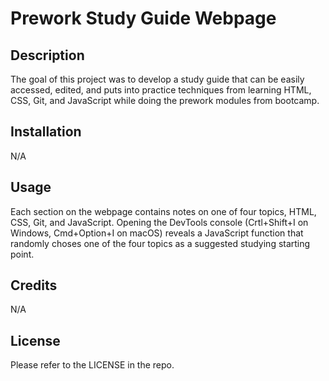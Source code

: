 # Prework Study Guide Webpage

## Description

The goal of this project was to develop a study guide that can be easily accessed, edited, and puts into practice techniques from learning HTML, CSS, Git, and JavaScript while doing the prework modules from bootcamp.

## Installation

N/A

## Usage

Each section on the webpage contains notes on one of four topics, HTML, CSS, Git, and JavaScript. Opening the DevTools console (Crtl+Shift+I on Windows, Cmd+Option+I on macOS) reveals a JavaScript function that randomly choses one of the four topics as a suggested studying starting point.

## Credits

N/A

## License

Please refer to the LICENSE in the repo.